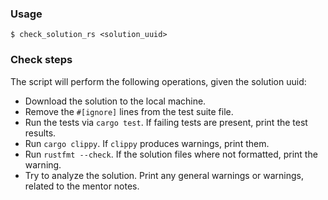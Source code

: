 ### Usage

```shell
$ check_solution_rs <solution_uuid>
```

### Check steps

The script will perform the following operations, given the solution uuid:

- Download the solution to the local machine.
- Remove the `#[ignore]` lines from the test suite file.
- Run the tests via `cargo test`. If failing tests are present, print the test results.
- Run `cargo clippy`. If `clippy` produces warnings, print them.
- Run `rustfmt --check`. If the solution files where not formatted, print the warning.
- Try to analyze the solution. Print any general warnings or warnings, related to the mentor notes.
